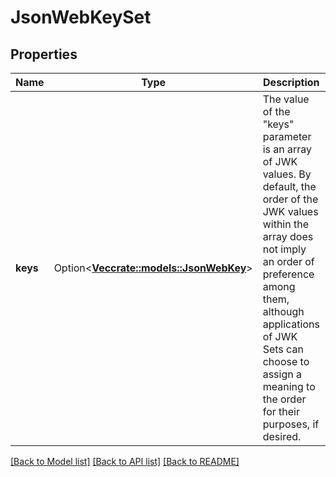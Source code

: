 # JsonWebKeySet

## Properties

Name | Type | Description | Notes
------------ | ------------- | ------------- | -------------
**keys** | Option<[**Vec<crate::models::JsonWebKey>**](jsonWebKey.md)> | The value of the \"keys\" parameter is an array of JWK values.  By default, the order of the JWK values within the array does not imply an order of preference among them, although applications of JWK Sets can choose to assign a meaning to the order for their purposes, if desired. | [optional]

[[Back to Model list]](../README.md#documentation-for-models) [[Back to API list]](../README.md#documentation-for-api-endpoints) [[Back to README]](../README.md)


